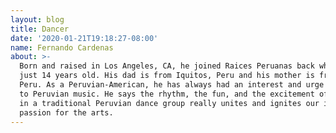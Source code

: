 ```yaml
---
layout: blog
title: Dancer
date: '2020-01-21T19:18:27-08:00'
name: Fernando Cardenas
about: >-
  Born and raised in Los Angeles, CA, he joined Raices Peruanas back when he was
  just 14 years old. His dad is from Iquitos, Peru and his mother is from Lima,
  Peru. As a Peruvian-American, he has always had an interest and urge to dance
  to Peruvian music. He says the rhythm, the fun, and the excitement of dancing
  in a traditional Peruvian dance group really unites and ignites our individual
  passion for the arts.
---
```


